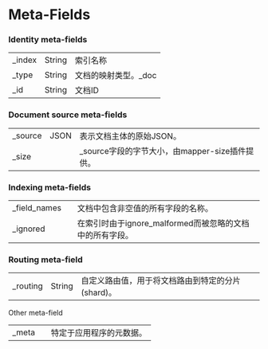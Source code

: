 # Meta-Fields



### Identity meta-fields

|        |        |                      |
| ------ | ------ | -------------------- |
| _index | String | 索引名称             |
| _type  | String | 文档的映射类型。_doc |
| _id    | String | 文档ID               |



### Document source meta-fields

|         |      |                                                |
| ------- | ---- | ---------------------------------------------- |
| _source | JSON | 表示文档主体的原始JSON。                       |
| _size   |      | _source字段的字节大小，由mapper-size插件提供。 |



### Indexing meta-fields

|              |      |                                                          |
| ------------ | ---- | -------------------------------------------------------- |
| _field_names |      | 文档中包含非空值的所有字段的名称。                       |
| _ignored     |      | 在索引时由于ignore_malformed而被忽略的文档中的所有字段。 |



### Routing meta-field

|          |        |                                                   |
| -------- | ------ | ------------------------------------------------- |
| _routing | String | 自定义路由值，用于将文档路由到特定的分片(shard)。 |





Other meta-field

|       |      |                          |
| ----- | ---- | ------------------------ |
| _meta |      | 特定于应用程序的元数据。 |


